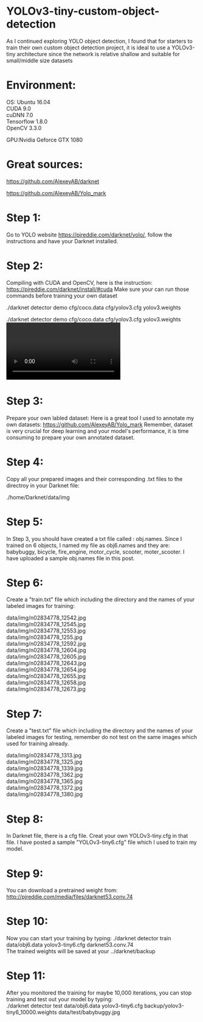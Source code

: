 # YOLOv3-tiny-custom-object-detection
As I continued exploring YOLO object detection, I found that for starters to train their own custom object detection project, it is ideal to use a YOLOv3-tiny architecture since the network is relative shallow and suitable for small/middle size datasets


# Environment:
OS: Ubuntu 16.04\
CUDA 9.0\
cuDNN 7.0\
Tensorflow 1.8.0\
OpenCV 3.3.0

GPU:Nvidia Geforce GTX 1080


# Great sources:

https://github.com/AlexeyAB/darknet 

https://github.com/AlexeyAB/Yolo_mark 

# Step 1:
 Go to YOLO website https://pjreddie.com/darknet/yolo/, follow the instructions and have your Darknet installed. 
 
# Step 2:
Compiling with CUDA and OpenCV, here is the instruction: https://pjreddie.com/darknet/install/#cuda 
Make sure your can run those commands before training your own dataset 

./darknet detector demo cfg/coco.data cfg/yolov3.cfg yolov3.weights

./darknet detector demo cfg/coco.data cfg/yolov3.cfg yolov3.weights <video file>
        
# Step 3:
Prepare your own labled dataset: 
Here is a great tool I used to annotate my own datasets: https://github.com/AlexeyAB/Yolo_mark
Remember, dataset is very crucial for deep learning and your model's performance, it is time consuming to prepare your own annotated dataset. 

# Step 4:
Copy all your prepared images and their corresponding .txt files to the directroy in your Darknet file:

./home/Darknet/data/img

# Step 5:
In Step 3, you should have created a txt file called : obj.names. 
Since I trained on 6 objects, I named my file as obj6.names and they are: babybuggy, bicycle, fire_engine, motor_cycle, scooter, moter_scooter. 
I have uploaded a sample obj.names file in this post. 

# Step 6:
Create a "train.txt" file which including the directory and the names of your labeled images for training:

data/img/n02834778_12542.jpg\
data/img/n02834778_12545.jpg\
data/img/n02834778_12553.jpg\
data/img/n02834778_1255.jpg\
data/img/n02834778_12592.jpg\
data/img/n02834778_12604.jpg\
data/img/n02834778_12605.jpg\
data/img/n02834778_12643.jpg\
data/img/n02834778_12654.jpg\
data/img/n02834778_12655.jpg\
data/img/n02834778_12658.jpg\
data/img/n02834778_12673.jpg


# Step 7:

Create a "test.txt" file which including the directory and the names of your labeled images for testing, remember do not test on the same images which used for training already. 


data/img/n02834778_1313.jpg\
data/img/n02834778_1325.jpg\
data/img/n02834778_1339.jpg\
data/img/n02834778_1362.jpg\
data/img/n02834778_1365.jpg\
data/img/n02834778_1372.jpg\
data/img/n02834778_1380.jpg

# Step 8:
In Darknet file, there is a cfg file. Creat your own YOLOv3-tiny.cfg in that file. 
I have posted a sample "YOLOv3-tiny6.cfg" file which I used to train my model. 


# Step 9:
You can download a pretrained weight from: http://pjreddie.com/media/files/darknet53.conv.74 

# Step 10:
Now you can start your training by typing: ./darknet detector train data/obj6.data yolov3-tiny6.cfg darknet53.conv.74 \
The trained weights will be saved at your ../darknet/backup

# Step 11:
After you monitored the training for maybe 10,000 iterations, you can stop training and test out your model by typing:\
./darknet detector test data/obj6.data yolov3-tiny6.cfg backup/yolov3-tiny6_10000.weights data/test/babybuggy.jpg

